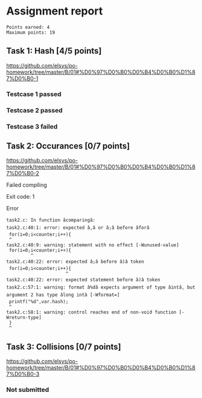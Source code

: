 # Assignment report
```
Points earned: 4
Maximum points: 19
```

## Task 1: Hash [4/5 points]
https://github.com/elsys/po-homework/tree/master/B/01#%D0%97%D0%B0%D0%B4%D0%B0%D1%87%D0%B0-1

### Testcase 1 passed
### Testcase 2 passed
### Testcase 3 failed

## Task 2: Occurances [0/7 points]
https://github.com/elsys/po-homework/tree/master/B/01#%D0%97%D0%B0%D0%B4%D0%B0%D1%87%D0%B0-2

Failed compiling

Exit code: 1

Error
```
task2.c: In function âcomparingâ:
task2.c:40:1: error: expected â,â or â;â before âforâ
 for(i=0;i<counter;i++){
 ^
task2.c:40:9: warning: statement with no effect [-Wunused-value]
 for(i=0;i<counter;i++){
         ^
task2.c:40:22: error: expected â;â before â)â token
 for(i=0;i<counter;i++){
                      ^
task2.c:40:22: error: expected statement before â)â token
task2.c:57:1: warning: format â%dâ expects argument of type âintâ, but argument 2 has type âlong intâ [-Wformat=]
 printf("%d",var.hash);
 ^
task2.c:58:1: warning: control reaches end of non-void function [-Wreturn-type]
 }
 ^

```

## Task 3: Collisions [0/7 points]
https://github.com/elsys/po-homework/tree/master/B/01#%D0%97%D0%B0%D0%B4%D0%B0%D1%87%D0%B0-3

### Not submitted
